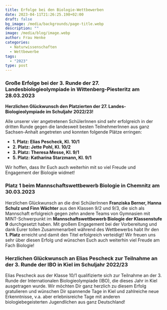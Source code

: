```yaml
---
title: Erfolge bei den Biologie-Wettbewerben
date: 2023-04-11T21:26:25.198+02:00
draft: false
bg_image: /media/backgrounds/page-title.webp
description: ""
image: /media/blog/image.webp
author: Frau Henke
categories:
  - Naturwissenschaften
  - Wettbewerbe
tags:
  - "2023"
type: post
---
```

### Große Erfolge bei der 3. Runde der 27. Landesbiologieolympiade in Wittenberg-Piesteritz am 28.03.2023

**Herzlichen Glückwunsch den Platzierten der 27. Landes-Biologieolympiade im Schuljahr 2022/23!**

Alle unserer vier angetretenen SchülerInnen sind sehr erfolgreich in der dritten Runde gegen die landesweit besten TeilnehmerInnen aus ganz Sachsen-Anhalt angetreten und konnten folgende Plätze erringen: 

- **1. Platz: Elias Pescheck, Kl. 10/1** 
- **2. Platz: Jette Pohl, Kl. 10/2**
- **3. Platz: Theresa Messe, Kl. 9/1**
- **5. Platz: Katharina Starzmann, Kl. 9/1**

Wir hoffen, dass Ihr Euch auch weiterhin mit so viel Freude und Engagement der Biologie widmet!





### Platz 1 beim Mannschaftswettbewerb Biologie in Chemnitz am 30.03.2023

Herzlichen Glückwunsch an die drei SchülerInnen **Franziska Berner, Hanna Schulz und Finn Wächter** aus den Klassen 9/2 und 9/3, die sich als Mannschaft erfolgreich gegen zehn andere Teams von Gymnasien mit
MINT-Schwerpunkt im **Mannschaftswettbewerb Biologie der Klassenstufe 9** durchgesetzt haben. Mit großem Engagement bei der Vorbereitung und dank Eurer tollen Zusammenarbeit während des Wettbewerbs
habt Ihr den **1. Platz** erreicht und damit den Titel erfolgreich verteidigt! Wir freuen uns sehr über diesen Erfolg und wünschen Euch auch weiterhin viel Freude am Fach Biologie!





### Herzlichen Glückwunsch an Elias Pescheck zur Teilnahme an der 3. Runde der IBO in Kiel im Schuljahr 2022/23

Elias Pescheck aus der Klasse 10/1 qualifizierte sich zur Teilnahme an der 3. Runde der Internationalen Biologieolympiade (IBO), die dieses Jahr in Kiel ausgetragen wurde. Wir möchten Dir ganz herzlich zu diesem Erfolg gratulieren und wünschen Dir spannende Tage in Kiel und zahlreiche neue Erkenntnisse, v.a. aber erlebnisreiche Tage mit anderen biologiebegeisterten Jugendlichen aus ganz Deutschland!
